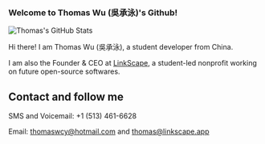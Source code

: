 ### Welcome to Thomas Wu (吳承泳)'s Github!

![Thomas's GitHub Stats](https://github-readme-stats.vercel.app/api?username=thomaswcy&show_icons=true&theme=radical)



Hi there! I am Thomas Wu (吳承泳), a student developer from China. 

I am also the Founder & CEO at [LinkScape](https://github.com/LinkScapeOfficial), a student-led nonprofit working on future open-source softwares.

## Contact and follow me

SMS and Voicemail: +1 (513) 461-6628

Email: thomaswcy@hotmail.com and [thomas@linkscape.app](mailto:thomas@linkscape.app)


